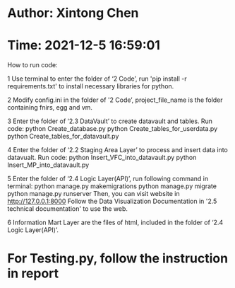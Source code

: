 # Author: Xintong Chen
# Time: 2021-12-5 16:59:01

How to run code:

1 Use terminal to enter the folder of ‘2 Code’, run 'pip install -r requirements.txt' to install necessary libraries for python.

2 Modify config.ini in the folder of '2 Code’, project_file_name is the folder containing fnirs, egg and vm.

3 Enter the folder of ‘2.3 DataVault’ to create datavault and tables. Run code:
    python Create_database.py
    python Create_tables_for_userdata.py
    python Create_tables_for_datavault.py

4 Enter the folder of ‘2.2 Staging Area Layer’ to process and insert data into datavualt. Run code:
    python Insert_VFC_into_datavault.py
    python  Insert_MP_into_datavault.py

5 Enter the folder of ‘2.4 Logic Layer(API)’, run following command in terminal:
    python manage.py makemigrations
    python manage.py migrate
    python manage.py runserver
  Then, you can visit website in http://127.0.0.1:8000
  Follow the Data Visualization Documentation in '2.5 technical documentation' to use the web.

6 Information Mart Layer are the files of html, included in the folder of ‘2.4 Logic Layer(API)’.

# For Testing.py, follow the instruction in report


